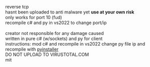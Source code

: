 reverse tcp <br />
hasnt been uploaded to anti malware yet **use at your own risk** <br />
only works for port 10 (fud) <br />
recompile c# and py in vs2022 to change port/ip <br />
<br />
creator not responsible for any damage caused 
<br />
written in pure c# (w/sockets) and py for client 
<br />
instructions:
mod c# and recompile in vs2022
change py file ip and recompile with [pyinstaller]([url](https://pyinstaller.org/en/stable/))
<br />
DO NOT UPLOAD TO VIRUSTOTAL.COM
<br />
mit
